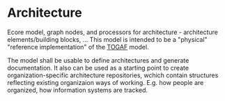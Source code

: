 # Architecture

Ecore model, graph nodes, and processors for architecture - architecture elements/building blocks, ...
This model is intended to be a "physical" "reference implementation" of the [TOGAF](https://github.com/Nasdanika-Models/togaf) model. 

The model shall be usable to define architectures and generate documentation. 
It also can be used as a starting point to create organization-specific architecture repositories, wchich contain structures reflecting existing organizaion ways of working. E.g. how people are organized, how information systems are tracked.


